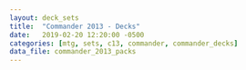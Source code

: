 ```yaml
---
layout: deck_sets
title:  "Commander 2013 - Decks"
date:   2019-02-20 12:20:00 -0500
categories: [mtg, sets, c13, commander, commander_decks]
data_file: commander_2013_packs
---
```

